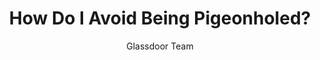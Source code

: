 ---
title: How Do I Avoid Being Pigeonholed?
publication: glassdoor
article_url: https://www.glassdoor.com/blog/9-things-to-never-say-in-a-salary-negotiation/
author: Glassdoor Team
thumbnail: glassdoor2.png
---